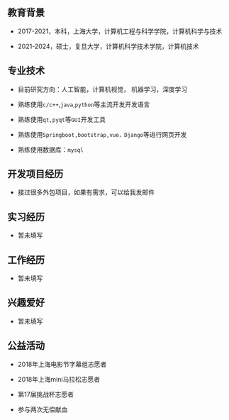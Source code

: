 
## 教育背景

- 2017-2021，本科，上海大学，计算机工程与科学学院，计算机科学与技术

- 2021-2024，硕士，复旦大学，计算机科学技术学院，计算机技术

## 专业技术

- 目前研究方向：人工智能，计算机视觉， 机器学习，深度学习

- 熟练使用`c/c++`,`java`,`python`等主流开发开发语言

- 熟练使用`qt,pyqt`等`GUI`开发工具

- 熟练使用`Springboot,bootstrap,vue，Django`等进行网页开发

- 熟练使用数据库：`mysql`


## 开发项目经历

- 接过很多外包项目，如果有需求，可以给我发邮件

## 实习经历

- 暂未填写

## 工作经历

- 暂未填写

## 兴趣爱好

- 暂未填写


## 公益活动

- 2018年上海电影节字幕组志愿者

- 2018年上海mini马拉松志愿者

- 第17届挑战杯志愿者

- 参与两次无偿献血

